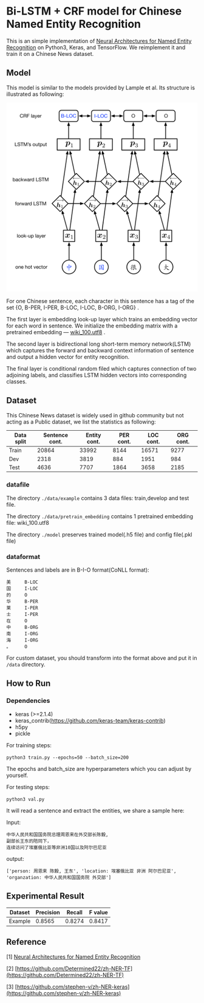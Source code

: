 # Bi-LSTM + CRF model for Chinese Named Entity Recognition

This is an simple implementation of [Neural Architectures for Named Entity Recognition](<https://arxiv.org/pdf/1603.01360.pdf>) on Python3, Keras, and TensorFlow. We reimplement it and train it on a Chinese News dataset.



## Model

This model is similar to the models provided by Lample et al. Its structure is illustrated as following:

 ![Network](./pic/pic1.png)

For one Chinese sentence, each character in this sentence has a tag of the set {O, B-PER, I-PER, B-LOC, I-LOC, B-ORG, I-ORG} .

The first layer is embedding look-up layer which trains an embedding vector for each word in sentence. We initialize the embedding matrix with a pretrained embedding — [wiki_100.utf8](./data/pretrain_embedding/wiki_100.utf8) .

The second layer is bidirectional long short-term memory network(LSTM) which captures the forward and backward context information of sentence and output a hidden vector for entity recognition.

The final layer is conditional random filed which captures connection of two adjoining labels, and classifies LSTM hidden vectors into corresponding classes.



## Dataset

This Chinese News dataset is widely used in github community but not acting as a Public dataset, we list the statistics as following:

| Data split | Sentence cont. | Entity cont. | PER cont. | LOC cont. | ORG cont. |
| ---------- | -------------- | ------------ | --------- | --------- | --------- |
| Train      | 20864          | 33992        | 8144      | 16571     | 9277      |
| Dev        | 2318           | 3819         | 884       | 1951      | 984       |
| Test       | 4636           | 7707         | 1864      | 3658      | 2185      |

### datafile

The directory `./data/example` contains 3 data files: train,develop and test file.

The directory `./data/pretrain_embedding` contains 1 pretrained embedding file: wiki_100.utf8

The directory `./model`  preserves trained model(.h5 file) and config file(.pkl file)

### dataformat

Sentences and labels are in B-I-O format(CoNLL format):

```
美     B-LOC
国     I-LOC
的     O
华     B-PER
莱     I-PER
士     I-PER
在     O
中     B-ORG
南     I-ORG
海     I-ORG
。     O
```

For custom dataset, you should transform into the format above and put it in `/data`  directory.



## How to Run

### Dependencies

- keras (>=2.1.4)
- keras_contrib(https://github.com/keras-team/keras-contrib)
- h5py
- pickle



For training steps:

`python3 train.py --epochs=50 --batch_size=200` 

The epochs and batch_size are hyperparameters which you can adjust by yourself.



For testing steps:

`python3 val.py`

It will read a sentence and extract the entities,  we share a sample here:

Input:

``` 
中华人民共和国国务院总理周恩来在外交部长陈毅,
副部长王东的陪同下，
连续访问了埃塞俄比亚等非洲10国以及阿尔巴尼亚
```

output:

```
['person: 周恩来 陈毅, 王东', 'location: 埃塞俄比亚 非洲 阿尔巴尼亚', 'organzation: 中华人民共和国国务院 外交部']
```



## Experimental Result

| Dataset | Precision | Recall | F value |
| ------- | --------- | ------ | ------- |
| Example | 0.8565    | 0.8274 | 0.8417  |



## Reference

\[1\]  [Neural Architectures for Named Entity Recognition](<https://arxiv.org/pdf/1603.01360.pdf>)

\[2\]  [https://github.com/Determined22/zh-NER-TF](https://github.com/Determined22/zh-NER-TF)

\[3\]  [https://github.com/stephen-v/zh-NER-keras](https://github.com/stephen-v/zh-NER-keras)























